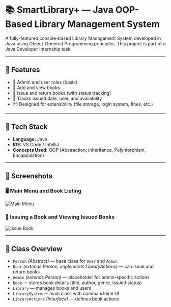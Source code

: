 # 📚 SmartLibrary+ — Java OOP-Based Library Management System

A fully-featured console-based Library Management System developed in Java using Object-Oriented Programming principles. This project is part of a Java Developer Internship task.

---

## 🚀 Features

- 🔐 Admin and user roles (basic)
- 📖 Add and view books
- 🎯 Issue and return books (with status tracking)
- 🧠 Tracks issued date, user, and availability
- 📦 Designed for extensibility (file storage, login system, fines, etc.)

---

## 🧱 Tech Stack

- **Language:** Java  
- **IDE:** VS Code / IntelliJ  
- **Concepts Used:** OOP (Abstraction, Inheritance, Polymorphism, Encapsulation)

---

## 📸 Screenshots

### 🖥️ Main Menu and Book Listing

![Main Menu](./screenshot1.png)

### 📖 Issuing a Book and Viewing Issued Books

![Issue Book](./screenshot2.png)

---

## 🧩 Class Overview

- `Person` *(Abstract)* — base class for `User` and `Admin`
- `User` *(extends Person, implements LibraryActions)* — can issue and return books
- `Admin` *(extends Person)* — placeholder for admin-specific actions
- `Book` — stores book details (title, author, genre, issued status)
- `Library` — manages books and users
- `LibrarySystem` — main class with command-line UI
- `LibraryActions` *(Interface)* — defines book actions



